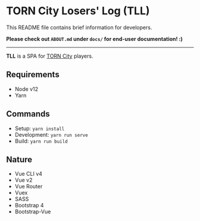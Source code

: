 # TORN City Losers' Log (TLL)

This README file contains brief information for developers.

**Please check out `ABOUT.md` under `docs/` for end-user documentation! :)**

---

**TLL** is a SPA for [TORN City](https://www.torn.com/) players.


## Requirements

- Node v12
- Yarn


## Commands

- Setup: `yarn install`
- Development: `yarn run serve`
- Build: `yarn run build`


## Nature

- Vue CLI v4
- Vue v2
- Vue Router
- Vuex
- SASS
- Bootstrap 4
- Bootstrap-Vue
